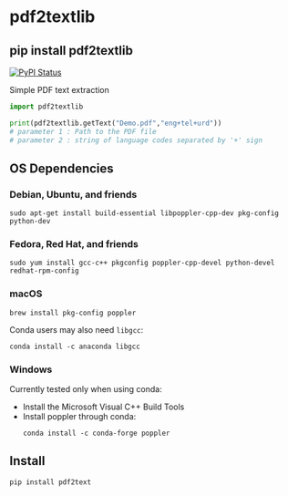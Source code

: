 # pdf2textlib

## pip install pdf2textlib


[![PyPI Status](https://img.shields.io/pypi/v/pdftotext.svg)](https://pypi.python.org/pypi/pdftotext)


Simple PDF text extraction

```python
import pdf2textlib

print(pdf2textlib.getText("Demo.pdf","eng+tel+urd"))  
# parameter 1 : Path to the PDF file
# parameter 2 : string of language codes separated by '+' sign 

```


## OS Dependencies

### Debian, Ubuntu, and friends

```
sudo apt-get install build-essential libpoppler-cpp-dev pkg-config python-dev
```

### Fedora, Red Hat, and friends

```
sudo yum install gcc-c++ pkgconfig poppler-cpp-devel python-devel redhat-rpm-config
```

### macOS

```
brew install pkg-config poppler
```

Conda users may also need `libgcc`:

```
conda install -c anaconda libgcc
```

### Windows

Currently tested only when using conda:

 - Install the Microsoft Visual C++ Build Tools
 - Install poppler through conda:
   ```
   conda install -c conda-forge poppler
   ```


## Install

```
pip install pdf2text
```
